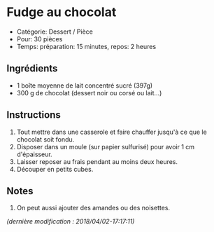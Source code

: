 # Fudge au chocolat

* Catégorie: Dessert / Pièce
* Pour: 30 pièces
* Temps: préparation: 15 minutes, repos: 2 heures

## Ingrédients
* 1 boîte moyenne de lait concentré sucré (397g)
* 300 g de chocolat (dessert noir ou corsé ou lait...)

## Instructions
1. Tout mettre dans une casserole et faire chauffer jusqu'à ce que le chocolat soit fondu.
1. Disposer dans un moule (sur papier sulfurisé) pour avoir 1 cm d'épaisseur.
1. Laisser reposer au frais pendant au moins deux heures.
1. Découper en petits cubes.

## Notes
1. On peut aussi ajouter des amandes ou des noisettes.

_(dernière modification : 2018/04/02-17:17:11)_
